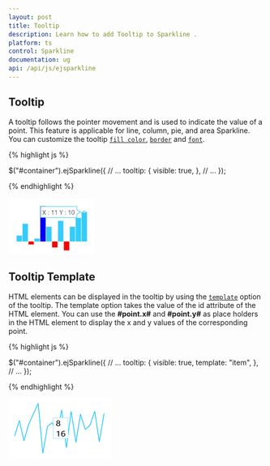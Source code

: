 ```yaml
---
layout: post
title: Tooltip
description: Learn how to add Tooltip to Sparkline .
platform: ts
control: Sparkline
documentation: ug
api: /api/js/ejsparkline
---
```


## Tooltip  

A tooltip follows the pointer movement and is used to indicate the value of a point. This feature is applicable for line, column, pie, and area Sparkline. You can customize the tooltip [`fill color`](../api/ejsparkline#members:tooltip-fill), [`border`](../api/ejsparkline#members:tooltip-border) and [`font`](../api/ejsparkline#members:tooltip-font).

{% highlight js %}

$("#container").ejSparkline({
            // ...
            tooltip: {
                visible: true,
            },
            // ...
});

{% endhighlight %}

![](/js/Sparkline/Tooltip_images/Tooltip_img1.png)

## Tooltip Template   

HTML elements can be displayed in the tooltip by using the [`template`](../api/ejsparkline#members:tooltip-template) option of the tooltip. The template option takes the value of the id attribute of the HTML element. You can use the **#point.x#** and **#point.y#** as place holders in the HTML element to display the x and y values of the corresponding point.

{% highlight js %}

<div id="item" style="display: none;">
    <div>
        <div>#point.x#</div>
        <div>#point.y#</div>
    </div>
</div>
$("#container").ejSparkline({
            // ...
            tooltip: {
                visible: true,
                template: "item",
            },
            // ...
});

{% endhighlight %}

![](/js/Sparkline/Tooltip_images/Tooltip_img2.png)